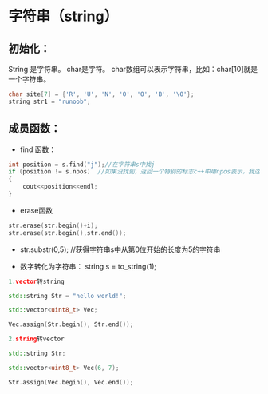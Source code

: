 # 字符串（string）

## 初始化：
String 是字符串。
char是字符。
char数组可以表示字符串，比如：char[10]就是一个字符串。
```c++
char site[7] = {'R', 'U', 'N', 'O', 'O', 'B', '\0'};
string str1 = "runoob";
```

## 成员函数：


- find 函数：
```c++
int position = s.find("j");//在字符串s中找j
if (position != s.npos)  //如果没找到，返回一个特别的标志c++中用npos表示，我这里npos取值是4294967295，
{
    cout<<position<<endl;
}
```
- erase函数
```c++
str.erase(str.begin()+i);
str.erase(str.begin(),str.end());
```
- str.substr(0,5);     //获得字符串s中从第0位开始的长度为5的字符串

- 数字转化为字符串： string s = to_string(1);
```c++
1.vector转string

std::string Str = "hello world!";

std::vector<uint8_t> Vec;

Vec.assign(Str.begin(), Str.end());

2.string转vector

std::string Str;

std::vector<uint8_t> Vec(6, 7);

Str.assign(Vec.begin(), Vec.end());
```